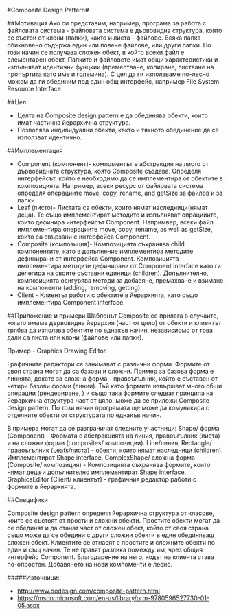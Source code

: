 #Composite Design Pattern#

##Мотивация
Ако си представим, например, програма за работа с файловата система  - файловата система е дървовидна структура, която се състои от клони (папки), както и листа - файлове. Всяка папка обикновено съдържа един или повече файлове, или други папки. По този начин се получава сложен обект, в който всеки файл е елементарен обект. Папките и файловете имат общи характеристики и изпълняват идентични фунцкии (преместване, копиране, листване на пропъртита като име и големина). С цел да ги използваме по-лесно можем да ги обединим под един общ интерфейс, например File System Resource Interface.



##Цел
 - Целта на Composite design pattern е да обединява обекти, които имат частична йерархична структура. 
 - Позволява индивидуални обекти, както и тяхното обединение да се използват идентично. 
 
##Имплементация 
 - Component (компонент)- компоментът е абстракция на листо от дървовидната структура, която Composite създава. Определя интерфейсът, който е необходимо да се имплементира от обектите в композицията. Например, всеки ресурс от файловата система определя операциите move, copy, rename, and getSize за файлов и за папки. 
 - Leaf (листо)- Листата са обекти, които нямат наследници(нямат деца). Те също имплементират методите и изпълняват опрацииите, които дефинира интерфейсът Component. Напримвер, всеки файл имплементира операциите move, copy, rename, as well as getSize, които са свързани с интерфейса Component.
 - Composite (композиция)- Композицията съхранява child компонентите, като в допълнение имплементира методите дефинирани от интерфейса Component. Композицията имплементира методите дефинирани от Component interface като ги делегира на своите съставни единици (children). Допълнително, композицията осигурява методи за добавяне, премахване и взимане на компоненти (adding, removing, getting).
 - Client - Клиентът работи с обектите в йерархията, като също имплементира Component interface.

##Приложение и примери 
Шаблонът Composite се прилага в случаите, когато имаме дървовидна йерархия (част от цяло) от обекти и клиентът трябва да използва обектите по еднакъв начин, независиомо от това дали са листа или клони (файлове или папки). 

Пример - Graphics Drawing Editor.

Графичните редактори се занимават с различни форми. Формите от своя страна могат да са базови и сложни. Пример за базова форма е линията, докато за сложна форма - правоъгълник, който е съставен от четири базови форми (линии). Тъй като формите извършват много общи операции (рендериране, ) и също така формите следват принципа на йерархична структура част от цяло, може да се приложи Composite design pattern. По този начин програмата ще може да комуникира с отделните обекти от структурата по еднакъв начин.

В примера могат да се разграничат следните участници: 
Shape/ форма (Component) - Формата е абстракцията на линия, правоъгълник (листа) и на сложни форми (composites/ композиции).
Line/линия, Rectangle/правоъгълник (Leafs/листа) - обекти, които нямат наследници (children). Имплементират Shape interface.
ComplexShape/ сложна форма (Composite/ композиция) - Композицията съхранява формите, които нямат деца и допълнително имплементират Shape interface.
GraphicsEditor (Client/ клиентът) - графичния редактор работи с формите в йерархията. 

##Специфики 

Composite design pattern определя йерархична структура от класове, които се състоят от прости и сложни обекти. Простите обекти могат да се обединят и да станат част от сложен обект, който от своя страна също може да се обедини с други сложни обекти в един обединяваш сложен обект. 
Клиентите се отнасят с простите и сложните обекти по един и същ начин. Те не правят разлика помежду им, чрез общия интерфейс Component. Благодарение на него, кодът на клиента става по-опростен.
Добавянето на нови компоменти е лесно.


#####Източници: 
 * http://www.oodesign.com/composite-pattern.html
 * https://msdn.microsoft.com/en-us/library/orm-9780596527730-01-05.aspx